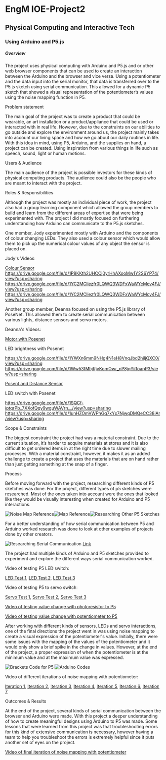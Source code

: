 # EngM IOE-Project2

## Physical Computing and Interactive Tech

### Using Arduino and P5.js

##### Overview

The project uses physical computing with Arduino and P5.js and or other web browser components that can be used to create an interaction between the Arduino and the browser and vice versa. Using a potentiometer and the data input into the serial monitor, that data is transferred over to the P5.js sketch using serial communication. This allowed for a dynamic P5 sketch that showed a visual representation of the potentiometer’s values using the noise mapping function in P5.

Problem statement

The main goal of the project was to create a product that could be wearable, an art installation or a product/appliance that could be used or interacted with in real life. However, due to the constraints on our abilities to go outside and explore the environment around us, the project mainly takes into account our living space and how we go about our daily routines in life. With this idea in mind, using P5, Arduino, and the supplies on hand, a project can be created. Using inspiration from various things in life such as speech, sound, light or human motions.

Users & Audience

The main audience of the project is possible investors for these kinds of physical computing products. The audience could also be the people who are meant to interact with the project. 

Roles & Responsibilities 

Although the project was mostly an individual piece of work, the project also had a group learning component which allowed the group members to build and learn from the different areas of expertise that were being experimented with. The project I did mostly focused on furthering understanding how Arduino can communicate to the P5.js sketches.

One member, Jody experimented mostly with Arduino and the components of colour changing LEDs. They also used a colour sensor which would allow them to pick up the numerical colour values of any object the sensor is placed on. 

Jody's Videos:

[Colour Sensor](https://drive.google.com/file/d/18pBv2CVDGkopriu3Afy3Qzx3NriUuPrV/view?usp=sharing)
https://drive.google.com/file/d/1P8KKth2UHCCj0yrHhAXooMw1Y2S6YP74/view?usp=sharing
https://drive.google.com/file/d/1YC2MCliezfr0LQWQ3WDFxWaWYcMcv4FJ/view?usp=sharing
https://drive.google.com/file/d/1YC2MCliezfr0LQWQ3WDFxWaWYcMcv4FJ/view?usp=sharing


Another group member, Deanna focused on using the P5.js library of PoseNet. This allowed them to create serial communication between various lights, distance sensors and servo motors.

Deanna's Videos:

[Motor with Posenet](https://drive.google.com/file/d/1YWXn6mm9NHg4N1eH8VnqJbd2hiljQXC0/view?usp=sharing)

LED brightness with Posenet

https://drive.google.com/file/d/1YWXn6mm9NHg4N1eH8VnqJbd2hiljQXC0/view?usp=sharing
https://drive.google.com/file/d/1Ww53fMhjRjvKomOwr_nP8jqYii1oapP3/view?usp=sharing

[Posent and Distance Sensor](https://drive.google.com/file/d/1e-kS4PFkmydM4JNUotsWOAFEb4_IQSIj/view?usp=sharing)

LED switch with Posenet

https://drive.google.com/file/d/1SQCf-iptqrPb_7XXofQqy9wguWAVrn__/view?usp=sharing
https://drive.google.com/file/d/1unHZOmVWPhGq7xYx7NjwqDMQeCC38iAr/view?usp=sharing

Scope & Constraints 

The biggest constraint the project had was a material constraint. Due to the current situation, it’s harder to acquire materials at stores and it is also difficult to get ordered items in at the right time due to slower mailing processes. With a material constraint, however, it makes it as an added challenge to create a project that uses the materials that are on hand rather than just getting something at the snap of a finger.

Process

Before moving forward with the project, researching different kinds of P5 sketches was done. For the project, different types of p5 sketches were researched.  Most of the ones taken into account were the ones that looked like they would be visually interesting when created for Arduino and P5 interactions. 

![Noise Map Reference](https://github.com/yoyomomo/IOE-Project2/blob/main/imgs/img1.png)![Map Reference](https://github.com/yoyomomo/IOE-Project2/blob/main/imgs/img2.png)![Researching Other P5 Sketches](https://github.com/yoyomomo/IOE-Project2/blob/main/imgs/img4.png)

For a better understanding of how serial communication between P5 and Arduino worked research was done to look at other examples of projects done by other creators. 

![Researching Serial Communication](https://github.com/yoyomomo/IOE-Project2/blob/main/imgs/img3.png)
[Link](https://medium.com/@yyyyyyyuan/tutorial-serial-communication-with-arduino-and-p5-js-cd39b3ac10ce)

The project had multiple kinds of Arduino and P5 sketches provided to experiment and explore the different ways serial communication worked. 

Video of testing P5 LED switch:

[LED Test 1](https://drive.google.com/file/d/1UpvtF59pGtPHxbXwP6O44KhjvKG_k4My/view?usp=sharing),
[LED Test 2](https://drive.google.com/file/d/1XRBG_8xVDijvKF6GwZ-MMFHhLDYP4Nln/view?usp=sharing),
[LED Test 3](https://drive.google.com/file/d/1spA42w43NjKXsDwxiZ8OR3uykIP118Aq/view?usp=sharing)

Video of testing P5 to servo switch:

[Servo Test 1](https://drive.google.com/file/d/1OYIzIHbXI4fkDA10jyA6O_1yvOfnzV49/view?usp=sharing),
[Servo Test 2](https://drive.google.com/file/d/1OofD1-KxzlFcrtIxxAPj2dxCJK_7zTmb/view?usp=sharing),
[Servo Test 3](https://drive.google.com/file/d/1vaiNnmXhMtSjlH3NSJpZhaoXnv4MgAH1/view?usp=sharing)

[Video of testing value change with photoresistor to P5](https://drive.google.com/file/d/19Bqtl2Q1Uxy1HjWtPf-tnkfXkl5F86Q0/view?usp=sharing)

[Video of testing value change with potentiometer to P5](https://drive.google.com/file/d/1IHgYaMWaHaOmVaAY0Y9-_bBRfdd84hT9/view?usp=sharing)

After working with different kinds of sensors, LEDs and servo interactions, one of the final directions the project went in was using noise mapping to create a visual expression of the potentiometer's value. Initially, there were some issues with the mapping of the values of the potentiometer and it would only show a brief spike in the change in values. However, at the end of the project, a proper expression of when the potentiometer is at the minimum value and at the maximum value was expressed.

![Brackets Code for P5](https://github.com/yoyomomo/IOE-Project2/blob/main/imgs/img6.png)
![Arduino Codes](https://github.com/yoyomomo/IOE-Project2/blob/main/imgs/img7.png)

Video of different iterations of noise mapping with potentiometer:

[Iteration 1](https://drive.google.com/file/d/1pl4_BC4Xd-gzTPGPt-MMrBnd3uTF8ncW/view?usp=sharing),
[Iteration 2](https://drive.google.com/file/d/1Sq1ed7HP1tR2GkeKeYtWaeYszvnzPoH-/view?usp=sharing),
[Iteration 3](https://drive.google.com/file/d/1u_CpudUEW5dZMEnmwfc-Jr42clNjruMB/view?usp=sharing),
[Iteration 4](https://drive.google.com/file/d/1E574ibDxSmb0jT8BY6sfIeMLDHq1L-Il/view?usp=sharing),
[Iteration 5](https://drive.google.com/file/d/1O-k3FQZnnxhegyQkC5HIQaIt2rUVq5z0/view?usp=sharing),
[Iteration 6](https://drive.google.com/file/d/1crBbaQMYMd2JPIjwu7Kb9GaTICAEtUbB/view?usp=sharing),
[Iteration 7](https://drive.google.com/file/d/1LXtoaD5djBA5rxuG_z1brLnJN40a6v8C/view?usp=sharing)

Outcomes & Results

At the end of the project, several kinds of serial communication between the browser and Arduino were made. With this project a deeper understanding of how to create meaningful designs using Arduino to P5 was made. Some lessons that were learned from this project was that troubleshooting errors for this kind of extensive communication is necessary, however having a team to help you troubleshoot the errors is extremely helpful since it puts another set of eyes on the project. 

[Video of final iteration of noise mapping with potentiometer](https://drive.google.com/file/d/15EW5iCfOGGJqcq-c_wyFkucRFFHtH8r-/view?usp=sharing)
